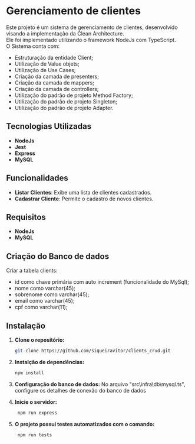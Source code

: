 # Gerenciamento de clientes

Este projeto é um sistema de gerenciamento de clientes, desenvolvido visando a implementação da Clean Architecture. <br> 
Ele foi implementado utilizando o framework NodeJs com TypeScript. <br>
O Sistema conta com:
- Estruturação da entidade Client;
- Utilização de Value objets;
- Utilização de Use Cases;
- Criação da camada de presenters;
- Criação da camada de mappers;
- Criação da camada de controllers;
- Utilização do padrão de projeto Method Factory;
- Utilização do padrão de projeto Singleton;
- Utilização do padrão de projeto Adapter.

## Tecnologias Utilizadas

- **NodeJs**
- **Jest**
- **Express**
- **MySQL**

## Funcionalidades

- **Listar Clientes**: Exibe uma lista de clientes cadastrados.
- **Cadastrar Cliente**: Permite o cadastro de novos clientes.

## Requisitos

- **NodeJs**
- **MySQL**

## Criação do Banco de dados
Criar a tabela clients:
- id como chave primária com auto increment (funcionalidade do MySql);
- nome como varchar(45);
- sobrenome como varchar(45);
- email como varchar(45);
- cpf como varchar(11);

## Instalação

1. **Clone o repositório:**
   ```bash
   git clone https://github.com/siqueiravitor/clients_crud.git
   ```

2. **Instalção de dependências:**
   ```bash
   npm install
   ```

3. **Configuração do banco de dados:**
   No arquivo "src\infra\db\mysql.ts", configure os detalhes de conexão do banco de dados
    
4. **Inicie o servidor:**
    ```bash
     npm run express
    ```

5. **O projeto possui testes automatizados com o comando:**
    ```bash
     npm run tests
    ```
